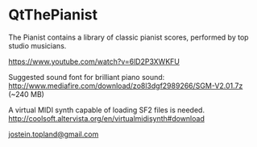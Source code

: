 # QtThePianist
The Pianist contains a library of classic pianist scores, performed by top studio musicians.

https://www.youtube.com/watch?v=6lD2P3XWKFU

Suggested sound font for brilliant piano sound:
http://www.mediafire.com/download/zo8l3dgf2989266/SGM-V2.01.7z (~240 MB)

A virtual MIDI synth capable of loading SF2 files is needed.
http://coolsoft.altervista.org/en/virtualmidisynth#download

jostein.topland@gmail.com
